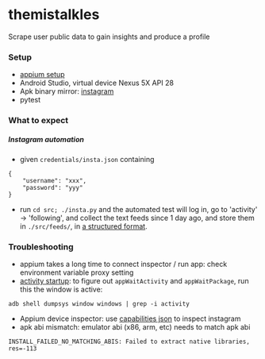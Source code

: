 # themistalkles
Scrape user public data to gain insights and produce a profile

### Setup

* [appium setup](https://github.com/appium/appium/blob/master/docs/en/about-appium/getting-started.md)
* Android Studio, virtual device Nexus 5X API 28
* Apk binary mirror: [instagram](https://www.apkmirror.com/apk/instagram/instagram-instagram/instagram-instagram-70-0-0-22-98-130580-release/instagram-70-0-0-22-98-4-android-apk-download/)
* pytest

### What to expect

##### Instagram automation

* given `credentials/insta.json` containing
```
{
    "username": "xxx",
    "password": "yyy"
}
```
* run `cd src; ./insta.py` and the automated test will log in, go to 'activity' -> 'following', and collect the text feeds since 1 day ago, and store them in `./src/feeds/`, in [a structured format](src/parse.t.py#L40).

### Troubleshooting

* appium takes a long time to connect inspector / run app: check environment variable proxy setting
* [activity startup](https://github.com/appium/appium/blob/master/docs/en/writing-running-appium/android/activity-startup.md#how-to-troubleshoot-activities-startup): to figure out `appWaitActivity` and `appWaitPackage`, run this the window is active:
```
adb shell dumpsys window windows | grep -i activity
```
* Appium device inspector: use [capabilities json](device_capabilities.json) to inspect instagram
* apk abi mismatch: emulator abi (x86, arm, etc) needs to match apk abi
```
INSTALL_FAILED_NO_MATCHING_ABIS: Failed to extract native libraries, res=-113
```